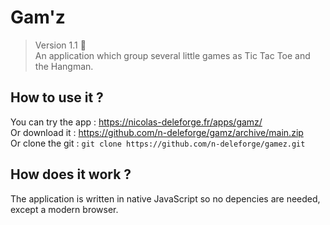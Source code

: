 # Gam'z

> Version 1.1 :memo:  
> An application which group several little games as Tic Tac Toe and the Hangman.

## How to use it ?

You can try the app : https://nicolas-deleforge.fr/apps/gamz/  
Or download it : https://github.com/n-deleforge/gamz/archive/main.zip  
Or clone the git : ```git clone https://github.com/n-deleforge/gamez.git```

## How does it work ?

The application is written in native JavaScript so no depencies are needed, except a modern browser.
